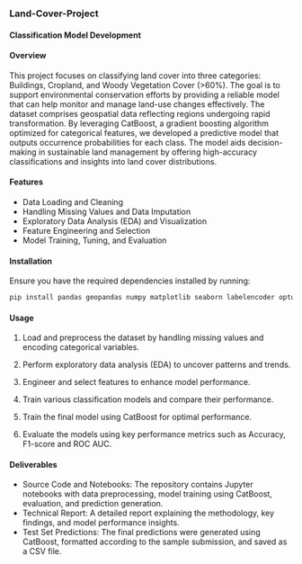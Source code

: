 ### Land-Cover-Project
#### Classification Model Development

#### Overview
This project focuses on classifying land cover into three categories: Buildings, Cropland, and Woody Vegetation Cover (>60%). The goal is to support environmental conservation efforts by providing a reliable model that can help monitor and manage land-use changes effectively. The dataset comprises geospatial data reflecting regions undergoing rapid transformation. By leveraging CatBoost, a gradient boosting algorithm optimized for categorical features, we developed a predictive model that outputs occurrence probabilities for each class. The model aids decision-making in sustainable land management by offering high-accuracy classifications and insights into land cover distributions.

#### Features
- Data Loading and Cleaning
- Handling Missing Values and Data Imputation
- Exploratory Data Analysis (EDA) and Visualization
- Feature Engineering and Selection
- Model Training, Tuning, and Evaluation

#### Installation
Ensure you have the required dependencies installed by running:
```bash
pip install pandas geopandas numpy matplotlib seaborn labelencoder optuna catboost 
```

#### Usage
1. Load and preprocess the dataset by handling missing values and encoding categorical variables.

2. Perform exploratory data analysis (EDA) to uncover patterns and trends.

3. Engineer and select features to enhance model performance.

4. Train various classification models and compare their performance.

5. Train the final model using CatBoost for optimal performance.

6. Evaluate the models using key performance metrics such as Accuracy, F1-score and  ROC AUC. 

#### Deliverables

- Source Code and Notebooks: The repository contains Jupyter notebooks with data preprocessing, model training using CatBoost, evaluation, and prediction generation.
- Technical Report: A detailed report explaining the methodology, key findings, and model performance insights.
- Test Set Predictions: The final predictions were generated using CatBoost, formatted according to the sample submission, and saved as a CSV file.

